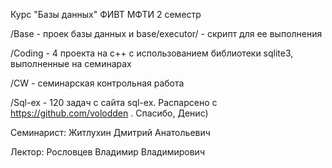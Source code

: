 Курс "Базы данных" ФИВТ МФТИ 2 семестр



/Base - проек базы данных и base/executor/ - скрипт для ее выполнения

/Coding - 4 проекта на с++ c использованием библиотеки sqlite3, выполненные на семинарах

/CW - семинарская контрольная работа

/Sql-ex - 120 задач с сайта sql-ex. Распарсено с https://github.com/volodden . Спасибо, Денис)

Семинарист: Житлухин Дмитрий Анатольевич

Лектор: Рословцев Владимир Владимирович
